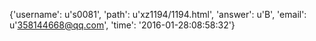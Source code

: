 {'username': u's0081', 'path': u'xz1194/1194.html', 'answer': u'B', 'email': u'358144668@qq.com', 'time': '2016-01-28:08:58:32'}